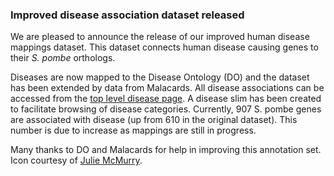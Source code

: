 ### Improved disease association dataset released

<!-- pombase_flags: frontpage -->
<!-- newsfeed_thumbnail: human disease.png -->

We are pleased to announce the release of our improved human disease
mappings dataset. This dataset connects human disease causing genes to
their _S. pombe_ orthologs.

Diseases are now mapped to the Disease Ontology (DO) and the dataset has been
extended by data from Malacards. All disease associations can be accessed from
the [top level disease page](/term/DOID:4). A disease
slim has been created to facilitate browsing of disease categories. Currently,
907 S. pombe genes are associated with disease (up from 610 in the original
dataset). This number is due to increase as mappings are still in progress.

Many thanks to DO and Malacards for help in improving this annotation set. Icon
courtesy of [Julie McMurry](https://pixabay.com/en/users/mcmurryjulie-2375405/).
